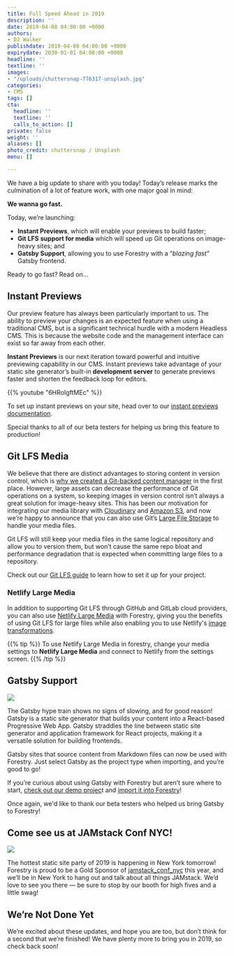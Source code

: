 ```yaml
---
title: Full Speed Ahead in 2019
description: ''
date: 2019-04-08 04:00:00 +0000
authors:
- DJ Walker
publishdate: 2019-04-08 04:00:00 +0000
expirydate: 2030-01-01 04:00:00 +0000
headline: ''
textline: ''
images:
- "/uploads/chuttersnap-776317-unsplash.jpg"
categories:
- CMS
tags: []
cta:
  headline: ''
  textline: ''
  calls_to_action: []
private: false
weight: ''
aliases: []
photo_credit: chuttersnap / Unsplash
menu: []

---
```

We have a big update to share with you today! Today’s release marks the culmination of a lot of feature work, with one major goal in mind:

**We wanna go fast.**

Today, we’re launching:

* **Instant Previews**, which will enable your previews to build faster;
* **Git LFS** **support for media** which will speed up Git operations on image-heavy sites; and
* **Gatsby Support**, allowing you to use Forestry with a “_blazing fast”_ Gatsby frontend.

Ready to go fast? Read on…

## Instant Previews

Our preview feature has always been particularly important to us. The ability to preview your changes is an expected feature when using a traditional CMS, but is a significant technical hurdle with a modern Headless CMS. This is because the website code and the management interface can exist so far away from each other.

**Instant Previews** is our next iteration toward powerful and intuitive previewing capability in our CMS. Instant previews take advantage of your static site generator’s built-in **development server** to generate previews faster and shorten the feedback loop for editors.

{{% youtube "6HRoIgftMEc" %}}

To set up instant previews on your site, head over to our [instant previews documentation](https://forestry.io/docs/previews/instant-previews/).

Special thanks to all of our beta testers for helping us bring this feature to production!

## Git LFS Media

We believe that there are distinct advantages to storing content in version control, which is [why we created a Git-backed content manager](https://forestry.io/blog/why-we-created-a-git-backed-content-manager/) in the first place. However, large assets can decrease the performance of Git operations on a system, so keeping images in version control isn’t always a great solution for image-heavy sites. This has been our motivation for integrating our media library with [Cloudinary](https://forestry.io/docs/media/s3/) and [Amazon S3](https://forestry.io/docs/media/s3/), and now we’re happy to announce that you can also use Git’s [Large File Storage](https://git-lfs.github.com/) to handle your media files.

Git LFS will still keep your media files in the same logical repository and allow you to version them, but won’t cause the same repo bloat and performance degradation that is expected when committing large files to a repository.

Check out our [Git LFS guide](https://forestry.io/blog/versioning-large-files-with-git-lfs/) to learn how to set it up for your project.

### Netlify Large Media

In addition to supporting Git LFS through GitHub and GitLab cloud providers, you can also use [Netlify Large Media](https://www.netlify.com/blog/2019/02/26/manage-your-code-and-assets-together-with-netlify-large-media/) with Forestry, giving you the benefits of using Git LFS for large files while also enabling you to use Netlify's [image transformations](https://www.netlify.com/docs/image-transformation/).

{{% tip %}}
To use Netlify Large Media in forestry, change your media settings to **Netlify Large Media** and connect to Netlify from the settings screen.
{{% /tip %}}

## Gatsby Support

![](/uploads/gatsby.svg)

The Gatsby hype train shows no signs of slowing, and for good reason! Gatsby is a static site generator that builds your content into a React-based Progressive Web App. Gatsby straddles the line between static site generator and application framework for React projects, making it a versatile solution for building frontends.

Gatsby sites that source content from Markdown files can now be used with Forestry. Just select Gatsby as the project type when importing, and you’re good to go!

If you’re curious about using Gatsby with Forestry but aren’t sure where to start, [check out our demo projec](https://forestryio.github.io/gatsby-starter-forestry/)t and [import it into Forestry](https://app.forestry.io/quick-start?repo=forestryio/gatsby-starter-forestry&branch=master&engine=gatsby)!

Once again, we'd like to thank our beta testers who helped us bring Gatsby to Forestry!

## Come see us at JAMstack Conf NYC!

![](/uploads/jamstackconf.png)

The hottest static site party of 2019 is happening in New York tomorrow! Forestry is proud to be a Gold Sponsor of [jamstack_conf_nyc](https://jamstackconf.com/) this year, and we’ll be in New York to hang out and talk about all things JAMstack. We’d love to see you there — be sure to stop by our booth for high fives and a little swag!

## We’re Not Done Yet

We’re excited about these updates, and hope you are too, but don’t think for a second that we’re finished! We have plenty more to bring you in 2019, so check back soon!
